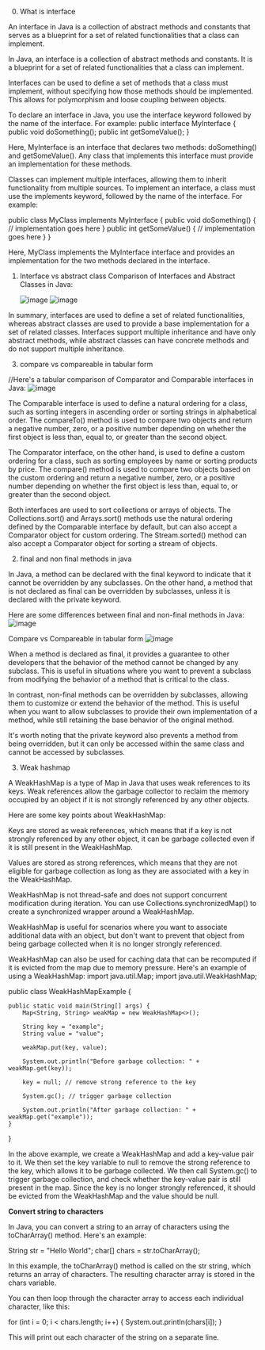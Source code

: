 0. What is interface
  
  An interface in Java is a collection of abstract methods and constants that serves as a blueprint for a set of related functionalities that 
  a class can implement.
  
  In Java, an interface is a collection of abstract methods and constants. It is a blueprint for a set of related functionalities that a class can implement.

  Interfaces can be used to define a set of methods that a class must implement, without specifying how those methods should be implemented. This allows for polymorphism and loose coupling between objects.

  To declare an interface in Java, you use the interface keyword followed by the name of the interface. For example:
   public interface MyInterface {
    public void doSomething();
    public int getSomeValue();
   }

  Here, MyInterface is an interface that declares two methods: doSomething() and getSomeValue(). Any class that implements this interface must provide an implementation for these methods.

 Classes can implement multiple interfaces, allowing them to inherit functionality from multiple sources. To implement an interface, a class must use the implements keyword, followed by the name of the interface. For example:

  public class MyClass implements MyInterface {
    public void doSomething() {
        // implementation goes here
    }
    public int getSomeValue() {
        // implementation goes here
    }
}

Here, MyClass implements the MyInterface interface and provides an implementation for the two methods declared in the interface.



1. Interface vs abstract class
    Comparison of Interfaces and Abstract Classes in Java:

   ![image](image_9.png)
   ![image](image_10.png)
   
In summary, interfaces are used to define a set of related functionalities, 
whereas abstract classes are used to provide a base implementation for a set of related classes. 
Interfaces support multiple inheritance and have only abstract methods, 
while abstract classes can have concrete methods and do not support multiple inheritance.

3. compare vs compareable in tabular form

//Here's a tabular comparison of Comparator and Comparable interfaces in Java:
![image](image_2.png)

The Comparable interface is used to define a natural ordering for a class, such as sorting integers in ascending order or sorting strings in alphabetical order. The compareTo() method is used to compare two objects and return a negative number, zero, or a positive number depending on whether the first object is less than, equal to, or greater than the second object.

The Comparator interface, on the other hand, is used to define a custom ordering for a class, such as sorting employees by name or sorting products by price. The compare() method is used to compare two objects based on the custom ordering and return a negative number, zero, or a positive number depending on whether the first object is less than, equal to, or greater than the second object.

Both interfaces are used to sort collections or arrays of objects. The Collections.sort() and Arrays.sort() methods use the natural ordering defined by the Comparable interface by default, but can also accept a Comparator object for custom ordering. The Stream.sorted() method can also accept a Comparator object for sorting a stream of objects.

2. final and non final methods in java

In Java, a method can be declared with the final keyword to indicate that it cannot be overridden by any subclasses. On the other hand, a method that is not declared as final can be overridden by subclasses, unless it is declared with the private keyword.

Here are some differences between final and non-final methods in Java:
![image](image_3.png)

Compare vs Compareable in tabular form 
![image](image_4.png)

When a method is declared as final, it provides a guarantee to other developers that the behavior of the method cannot be changed by any subclass. This is useful in situations where you want to prevent a subclass from modifying the behavior of a method that is critical to the class.

In contrast, non-final methods can be overridden by subclasses, allowing them to customize or extend the behavior of the method. This is useful when you want to allow subclasses to provide their own implementation of a method, while still retaining the base behavior of the original method.

It's worth noting that the private keyword also prevents a method from being overridden, but it can only be accessed within the same class and cannot be accessed by subclasses.

3. Weak hashmap

A WeakHashMap is a type of Map in Java that uses weak references to its keys. Weak references allow the garbage collector to reclaim the memory occupied by an object if it is not strongly referenced by any other objects.

Here are some key points about WeakHashMap:

Keys are stored as weak references, which means that if a key is not strongly referenced by any other object, it can be garbage collected even if it is still present in the WeakHashMap.

Values are stored as strong references, which means that they are not eligible for garbage collection as long as they are associated with a key in the WeakHashMap.

WeakHashMap is not thread-safe and does not support concurrent modification during iteration. You can use Collections.synchronizedMap() to create a synchronized wrapper around a WeakHashMap.

WeakHashMap is useful for scenarios where you want to associate additional data with an object, but don't want to prevent that object from being garbage collected when it is no longer strongly referenced.

WeakHashMap can also be used for caching data that can be recomputed if it is evicted from the map due to memory pressure.
Here's an example of using a WeakHashMap:
import java.util.Map;
import java.util.WeakHashMap;

public class WeakHashMapExample {

    public static void main(String[] args) {
        Map<String, String> weakMap = new WeakHashMap<>();

        String key = "example";
        String value = "value";

        weakMap.put(key, value);

        System.out.println("Before garbage collection: " + weakMap.get(key));

        key = null; // remove strong reference to the key

        System.gc(); // trigger garbage collection

        System.out.println("After garbage collection: " + weakMap.get("example"));
    }
}

In the above example, we create a WeakHashMap and add a key-value pair to it. We then set the key variable to null to remove the strong reference to the key, which allows it to be garbage collected. We then call System.gc() to trigger garbage collection, and check whether the key-value pair is still present in the map. Since the key is no longer strongly referenced, it should be evicted from the WeakHashMap and the value should be null.


**Convert string to characters**

In Java, you can convert a string to an array of characters using the toCharArray() method. Here's an example:

String str = "Hello World";
char[] chars = str.toCharArray();

In this example, the toCharArray() method is called on the str string, which returns an array of characters. The resulting character array is stored in the chars variable.

You can then loop through the character array to access each individual character, like this:

for (int i = 0; i < chars.length; i++) {
    System.out.println(chars[i]);
}

This will print out each character of the string on a separate line.



